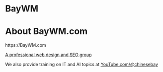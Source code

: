 # BayWM
<h1>About BayWM.com</h1>
https://BayWM.com 

<a href=https://BayWM.com>A professional web design and SEO group </a>
<p>
We also provide training on IT and AI topics at <a href=https://YouTube.com/@chinesebay.com>YouTube.com/@chinesebay</a>
</p>
